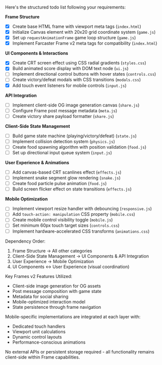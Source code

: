 Here's the structured todo list following your requirements:

**Frame Structure**
- [x] Create base HTML frame with viewport meta tags (`index.html`)
- [x] Initialize Canvas element with 20x20 grid coordinate system (`game.js`)
- [x] Set up `requestAnimationFrame` game loop structure (`game.js`)
- [x] Implement Farcaster Frame v2 meta tags for compatibility (`index.html`)

**UI Components & Interactions**
- [x] Create CRT screen effect using CSS radial gradients (`styles.css`)
- [x] Build animated score display with DOM text node (`ui.js`)
- [ ] Implement directional control buttons with hover states (`controls.css`)
- [ ] Create victory/defeat modals with CSS transitions (`modals.css`)
- [x] Add touch event listeners for mobile controls (`input.js`)

**API Integration**
- [ ] Implement client-side OG image generation canvas (`share.js`)
- [ ] Configure Frame post message metadata (`meta.js`)
- [ ] Create victory share payload formatter (`share.js`)

**Client-Side State Management**
- [ ] Build game state machine (playing/victory/defeat) (`state.js`)
- [ ] Implement collision detection system (`physics.js`)
- [ ] Create food spawning algorithm with position validation (`food.js`)
- [ ] Set up directional input queue system (`input.js`)

**User Experience & Animations**
- [ ] Add canvas-based CRT scanlines effect (`effects.js`)
- [ ] Implement snake segment glow rendering (`snake.js`)
- [ ] Create food particle pulse animation (`food.js`)
- [ ] Build screen flicker effect on state transitions (`effects.js`)

**Mobile Optimization**
- [ ] Implement viewport resize handler with debouncing (`responsive.js`)
- [ ] Add `touch-action: manipulation` CSS property (`mobile.css`)
- [ ] Create mobile control visibility toggle (`mobile.js`)
- [ ] Set minimum 60px touch target sizes (`controls.css`)
- [ ] Implement hardware-accelerated CSS transforms (`animations.css`)

Dependency Order:
1. Frame Structure → All other categories
2. Client-Side State Management → UI Components & API Integration
3. User Experience → Mobile Optimization
4. UI Components ↔ User Experience (visual coordination)

Key Frames v2 Features Utilized:
- Client-side image generation for OG assets
- Post message composition with game state
- Metadata for social sharing
- Mobile-optimized interaction model
- State persistence through frame navigation

Mobile-specific implementations are integrated at each layer with:
- Dedicated touch handlers
- Viewport unit calculations
- Dynamic control layouts
- Performance-conscious animations

No external APIs or persistent storage required - all functionality remains client-side within Frame capabilities.

